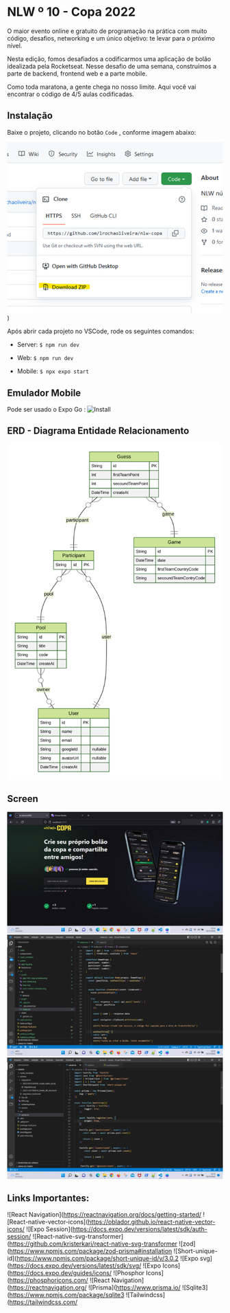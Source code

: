 


# NLW º 10 - Copa 2022
O maior evento online e gratuito de programação na prática com muito código, desafios, networking e um único objetivo: te levar para o próximo nível.

Nesta edição, fomos desafiados a codificarmos uma aplicação de bolão idealizada pela Rocketseat. Nesse desafio de uma semana, construímos a parte de backend, frontend web e a parte mobile.

Como toda maratona, a gente chega no nosso limite. Aqui você vai encontrar o código de 4/5 aulas codificadas. 

## Instalação

Baixe o projeto, clicando no botão `Code` , conforme imagem abaixo:

![Imagem](https://github.com/lrochaoliveira/nlw-copa-2022/blob/main/captura.png))

Após abrir cada projeto no VSCode, rode os seguintes comandos:

* Server: `$ npm run dev`

* Web: `$ npm run dev`

* Mobile: `$ npx expo start`


## Emulador Mobile

Pode ser usado o Expo Go : ![Install](https://expo.dev/client)


## ERD - Diagrama Entidade Relacionamento

![ERD](https://github.com/lrochaoliveira/nlw-copa-2022/blob/main/copa/server/prisma/ERD.svg)

## Screen


![Web](https://github.com/lrochaoliveira/nlw-copa-2022/blob/main/tela.jpg)
![Frontend](https://github.com/lrochaoliveira/nlw-copa-2022/blob/main/frontend.jpg)
![BackEnd](https://github.com/lrochaoliveira/nlw-copa-2022/blob/main/backend.jpg)


## Links Importantes:
![React Navigation](https://reactnavigation.org/docs/getting-started/
![React-native-vector-icons](https://oblador.github.io/react-native-vector-icons/
![Expo Session](https://docs.expo.dev/versions/latest/sdk/auth-session/
![React-native-svg-transformer](https://github.com/kristerkari/react-native-svg-transformer
![zod](https://www.npmjs.com/package/zod-prisma#installation
![Short-unique-id](https://www.npmjs.com/package/short-unique-id/v/3.0.2
![Expo svg](https://docs.expo.dev/versions/latest/sdk/svg/
![Expo Icons](https://docs.expo.dev/guides/icons/
![Phosphor Icons](https://phosphoricons.com/
![React Navigation](https://reactnavigation.org/
![Prisma](https://www.prisma.io/
![Sqlite3](https://www.npmjs.com/package/sqlite3
![Tailwindcss](https://tailwindcss.com/
